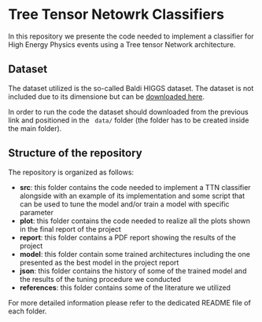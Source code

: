 # Tree Tensor Netowrk Classifiers

In this repository we presente the code needed to implement a classifier for High Energy Physics events using a Tree tensor Network architecture.

## Dataset
The dataset utilized is the so-called Baldi HIGGS dataset. The dataset is not included due to its dimensione but can be [downloaded here](https://archive.ics.uci.edu/ml/datasets/HIGGS).

 In order to run the code the dataset should downloaded from the previous link and positioned in the ` data/` folder (the folder has to be created inside the main folder).

 ## Structure of the repository

The repository is organized as follows:
- **src**: this folder contains the code needed to implement a TTN classifier alongside with an example of its implementation and some script that can be used to tune the model and/or train a model with specific parameter
- **plot**: this folder contains the code needed to realize all the plots shown in the final report of the project
- **report**: this folder contains a PDF report showing the results of the project
- **model**: this folder contain some trained architectures including the one presented as the best model in the project report
- **json**: this folder contains the history of some of the trained model and the results of the tuning procedure we conducted
- **references**: this folder contains some of the literature we utilized

For more detailed information please refer to the dedicated README file of each folder.